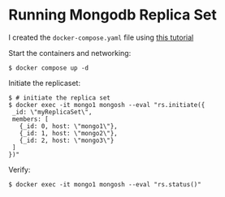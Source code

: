 # Running Mongodb Replica Set

I created the `docker-compose.yaml` file using [this tutorial](https://www.mongodb.com/compatibility/deploying-a-mongodb-cluster-with-docker)

Start the containers and networking:
```shell
$ docker compose up -d
```

Initiate the replicaset:
```shell
$ # initiate the replica set
$ docker exec -it mongo1 mongosh --eval "rs.initiate({
 _id: \"myReplicaSet\",
 members: [
   {_id: 0, host: \"mongo1\"},
   {_id: 1, host: \"mongo2\"},
   {_id: 2, host: \"mongo3\"}
 ]
})"
```

Verify:
```shell
$ docker exec -it mongo1 mongosh --eval "rs.status()"
```

